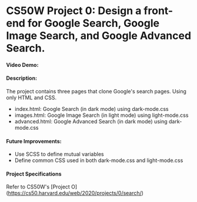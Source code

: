 # CS50W Project 0: Design a front-end for Google Search, Google Image Search, and Google Advanced Search.

#### Video Demo:

#### Description:

The project contains three pages that clone Google's search pages. Using only HTML and CSS.

- index.html: Google Search (in dark mode) using dark-mode.css
- images.html: Google Image Search (in light mode) using light-mode.css
- advanced.html: Google Advanced Search (in dark mode) using dark-mode.css

#### Future Improvements:

- Use SCSS to define mutual variables
- Define common CSS used in both dark-mode.css and light-mode.css

#### Project Specifications

Refer to CS50W's [Project O] (https://cs50.harvard.edu/web/2020/projects/0/search/)
